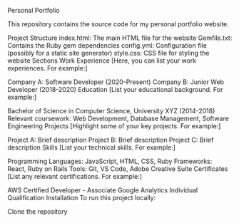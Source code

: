 Personal Portfolio

This repository contains the source code for my personal portfolio website.

Project Structure
index.html: The main HTML file for the website
Gemfile.txt: Contains the Ruby gem dependencies
config.yml: Configuration file (possibly for a static site generator)
style.css: CSS file for styling the website
Sections
Work Experience
[Here, you can list your work experiences. For example:]

Company A: Software Developer (2020-Present)
Company B: Junior Web Developer (2018-2020)
Education
[List your educational background. For example:]

Bachelor of Science in Computer Science, University XYZ (2014-2018)
Relevant coursework: Web Development, Database Management, Software Engineering
Projects
[Highlight some of your key projects. For example:]

Project A: Brief description
Project B: Brief description
Project C: Brief description
Skills
[List your technical skills. For example:]

Programming Languages: JavaScript, HTML, CSS, Ruby
Frameworks: React, Ruby on Rails
Tools: Git, VS Code, Adobe Creative Suite
Certificates
[List any relevant certifications. For example:]

AWS Certified Developer - Associate
Google Analytics Individual Qualification
Installation
To run this project locally:

Clone the repository
